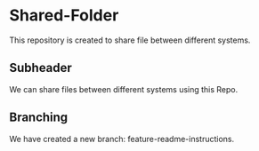 # Shared-Folder
This repository is created to share file between different systems.

## Subheader
We can share files between different systems using this Repo.

## Branching
We have created a new branch: feature-readme-instructions.
